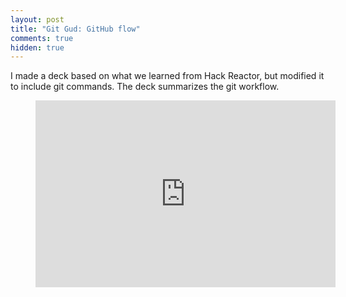 ```yaml
---
layout: post
title: "Git Gud: GitHub flow"
comments: true
hidden: true
---
```


I made a deck based on what we learned from Hack Reactor, but modified it to include git commands. The deck summarizes the git workflow.

<figure class="google-slides">
<iframe src="https://docs.google.com/presentation/d/e/2PACX-1vRBiNo2ClpmaaIIrdu_3WPEWRecpzMPpAy6BtXtuy5PyqJkijH3vZlGwH4gAD_-kZCS8-kDG5kfMU5Y/embed?start=false&loop=false&delayms=3000" frameborder="0" width="480" height="299" allowfullscreen="true" mozallowfullscreen="true" webkitallowfullscreen="true"></iframe>
</figure>
